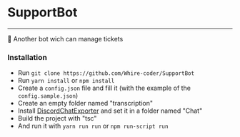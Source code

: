 # SupportBot
--- 
🔧 Another bot wich can manage tickets

### Installation
- Run `git clone https://github.com/Whire-coder/SupportBot`
- Run `yarn install` or `npm install`
- Create a `config.json` file and fill it (with the example of the `config.sample.json`)
- Create an empty folder named "transcription"
- Install [DiscordChatExporter](https://github.com/Tyrrrz/DiscordChatExporter) and set it in a folder named "Chat"
- Build the project with "tsc"
- And run it with `yarn run run` or `npm run-script run`